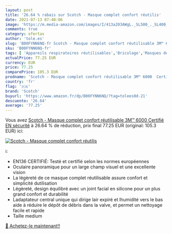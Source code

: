 ```yaml
---
layout: post
title: '26.64 % rabais sur Scotch - Masque complet confort réutilis'
date: 2021-07-13 07:40:06
image: 'https://m.media-amazon.com/images/I/413a203AWgL._SL500_._SL400_.jpg'
comments: true
category: ofertas
author: 'tole.es'
slug: 'B00FYNN6NQ-fr Scotch - Masque complet confort réutilisable 3M™ 6000...'
sku: 'B00FYNN6NQ-fr'
tags: [ 'Appareils respiratoires réutilisables','Bricolage','Masques de  protection','Respirateurs de protection','Sécurité','scotch','Équipement et matériel de sécurité', ]
actualPrice: 77.25 EUR
currency: EUR
price: 77.25
comparePrice: 105.3 EUR
prodname: 'Scotch - Masque complet confort réutilisable 3M™ 6000  Certifié EN sécurité'
country: 'fr'
flag: '🇫🇷'
brand: 'Scotch'
buyurl: 'https://www.amazon.fr/dp/B00FYNN6NQ/?tag=tolees0d-21'
descuento: '26.64'
average: '77.25'
---
```


Vous avez [Scotch - Masque complet confort réutilisable 3M™ 6000  Certifié EN sécurité](https://www.amazon.fr/dp/B00FYNN6NQ/?tag=tolees0d-21)  à  26.64 % de réduction, prix final  77.25 EUR (original: 105.3 EUR) ici:

[![Scotch - Masque complet confort réutilis](https://m.media-amazon.com/images/I/413a203AWgL._SL500_._SL400_.jpg)](https://www.amazon.fr/dp/B00FYNN6NQ/?tag=tolees0d-21)

ℹ️:

- EN136 CERTIFIÉ: Testé et certifié selon les normes européennes
- Oculaire panoramique pour un large champ visuel et une excellente vision
- La légèreté de ce masque complet réutilisable assure confort et simplicité dutilisation
- Légèreté, design équilibré avec un joint facial en silicone pour un plus grand confort et durabilité
- Ladaptateur central unique qui dirige lair expiré et lhumidité vers le bas aide à réduire le dépôt de débris dans la valve, et permet un nettoyage facile et rapide
- Taille medium

[🛒 Achetez-le maintenant!!](https://www.amazon.fr/dp/B00FYNN6NQ/?tag=tolees0d-21)
